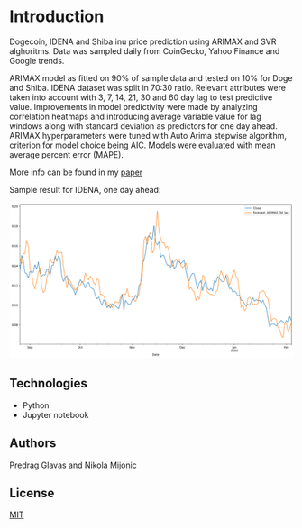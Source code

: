 # Introduction

Dogecoin, IDENA and Shiba inu price prediction using ARIMAX and SVR alghoritms. Data was sampled daily from CoinGecko, Yahoo Finance and Google trends. 

ARIMAX model as fitted on 90% of sample data and tested on 10% for Doge and Shiba. IDENA dataset was split in 70:30 ratio. Relevant attributes were taken into account with 3, 7, 14, 21, 30 and 60 day lag to test predictive value. Improvements in model predictivity were made by analyzing correlation heatmaps and introducing average variable value for lag windows along with standard deviation as predictors for one day ahead.
ARIMAX hyperparameters were tuned with Auto Arima stepwise algorithm, criterion for model choice being AIC. Models were evaluated with mean average percent error (MAPE).

More info can be found in my [paper](https://github.com/AnLong98/SIAP_2022/blob/master/izvestaj_pedja_arimax.pdf)

Sample result for IDENA, one day ahead:

![bonitulja](https://github.com/AnLong98/SIAP_2022/blob/master/idena_figures/idena_one_day_ahead_improved.png)

## Technologies

- Python
- Jupyter notebook

## Authors
Predrag Glavas and  Nikola Mijonic

## License
[MIT](https://choosealicense.com/licenses/mit/)

